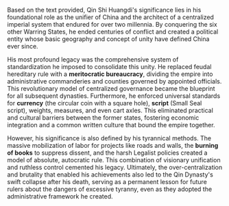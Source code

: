 Based on the text provided, Qin Shi Huangdi's significance lies in his foundational role as the unifier of China and the architect of a centralized imperial system that endured for over two millennia. By conquering the six other Warring States, he ended centuries of conflict and created a political entity whose basic geography and concept of unity have defined China ever since.

His most profound legacy was the comprehensive system of standardization he imposed to consolidate this unity. He replaced feudal hereditary rule with a **meritocratic bureaucracy**, dividing the empire into administrative commanderies and counties governed by appointed officials. This revolutionary model of centralized governance became the blueprint for all subsequent dynasties. Furthermore, he enforced universal standards for **currency** (the circular coin with a square hole), **script** (Small Seal script), weights, measures, and even cart axles. This eliminated practical and cultural barriers between the former states, fostering economic integration and a common written culture that bound the empire together.

However, his significance is also defined by his tyrannical methods. The massive mobilization of labor for projects like roads and walls, the **burning of books** to suppress dissent, and the harsh Legalist policies created a model of absolute, autocratic rule. This combination of visionary unification and ruthless control cemented his legacy. Ultimately, the over-centralization and brutality that enabled his achievements also led to the Qin Dynasty's swift collapse after his death, serving as a permanent lesson for future rulers about the dangers of excessive tyranny, even as they adopted the administrative framework he created.
